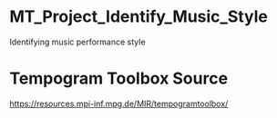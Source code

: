 # MT_Project_Identify_Music_Style
Identifying music performance style


# Tempogram Toolbox Source
https://resources.mpi-inf.mpg.de/MIR/tempogramtoolbox/